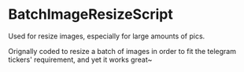 # BatchImageResizeScript

Used for resize images, especially for large amounts of pics.

Orignally coded to resize a batch of images in order to fit the telegram tickers' requirement,
and yet it works great~
